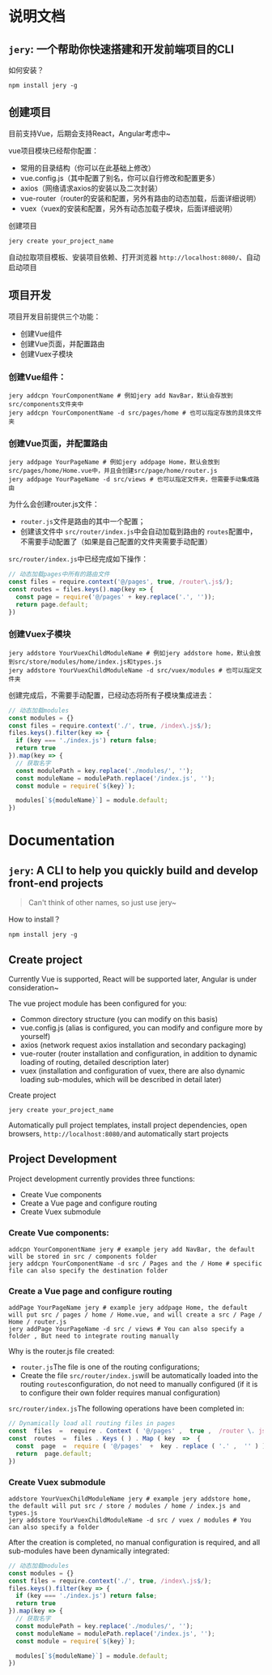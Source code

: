 # 说明文档
## `jery`: 一个帮助你快速搭建和开发前端项目的CLI

如何安装？

```shell
npm install jery -g
```

## 创建项目

目前支持Vue，后期会支持React，Angular考虑中~

vue项目模块已经帮你配置：

* 常用的目录结构（你可以在此基础上修改）
* vue.config.js（其中配置了别名，你可以自行修改和配置更多）
* axios（网络请求axios的安装以及二次封装）
* vue-router（router的安装和配置，另外有路由的动态加载，后面详细说明）
* vuex（vuex的安装和配置，另外有动态加载子模块，后面详细说明）

创建项目

```shell
jery create your_project_name
```

自动拉取项目模板、安装项目依赖、打开浏览器 `http://localhost:8080/`、自动启动项目



## 项目开发

项目开发目前提供三个功能：

* 创建Vue组件
* 创建Vue页面，并配置路由
* 创建Vuex子模块



### 创建Vue组件：

````shell
jery addcpn YourComponentName # 例如jery add NavBar，默认会存放到src/components文件夹中
jery addcpn YourComponentName -d src/pages/home # 也可以指定存放的具体文件夹
````



### 创建Vue页面，并配置路由

```shell
jery addpage YourPageName # 例如jery addpage Home，默认会放到src/pages/home/Home.vue中，并且会创建src/page/home/router.js
jery addpage YourPageName -d src/views # 也可以指定文件夹，但需要手动集成路由
```

为什么会创建router.js文件：

* `router.js`文件是路由的其中一个配置；
* 创建该文件中 `src/router/index.js`中会自动加载到路由的 `routes`配置中，不需要手动配置了（如果是自己配置的文件夹需要手动配置）

`src/router/index.js`中已经完成如下操作：

```js
// 动态加载pages中所有的路由文件
const files = require.context('@/pages', true, /router\.js$/);
const routes = files.keys().map(key => {
  const page = require('@/pages' + key.replace('.', ''));
  return page.default;
})
```



### 创建Vuex子模块

```shell
jery addstore YourVuexChildModuleName # 例如jery addstore home，默认会放到src/store/modules/home/index.js和types.js
jery addstore YourVuexChildModuleName -d src/vuex/modules # 也可以指定文件夹
```

创建完成后，不需要手动配置，已经动态将所有子模块集成进去：

```js
// 动态加载modules
const modules = {}
const files = require.context('./', true, /index\.js$/);
files.keys().filter(key => {
  if (key === './index.js') return false;
  return true
}).map(key => {  
  // 获取名字
  const modulePath = key.replace('./modules/', '');
  const moduleName = modulePath.replace('/index.js', '');
  const module = require(`${key}`);

  modules[`${moduleName}`] = module.default;
})
```





# Documentation

## `jery`: A CLI to help you quickly build and develop front-end projects

> Can't think of other names, so just use jery~

How to install？

```shell
npm install jery -g
```

## Create project

Currently Vue is supported, React will be supported later, Angular is under consideration~

The vue project module has been configured for you:

- Common directory structure (you can modify on this basis)
- vue.config.js (alias is configured, you can modify and configure more by yourself)
- axios (network request axios installation and secondary packaging)
- vue-router (router installation and configuration, in addition to dynamic loading of routing, detailed description later)
- vuex (installation and configuration of vuex, there are also dynamic loading sub-modules, which will be described in detail later)

Create project

```shell
jery create your_project_name
```

Automatically pull project templates, install project dependencies, open browsers, `http://localhost:8080/`and automatically start projects

## Project Development

Project development currently provides three functions:

- Create Vue components
- Create a Vue page and configure routing
- Create Vuex submodule

### Create Vue components:

```shell
addcpn YourComponentName jery # example jery add NavBar, the default will be stored in src / components folder 
jery addcpn YourComponentName -d src / Pages and the / Home # specific file can also specify the destination folder
```

### Create a Vue page and configure routing

```shell
addPage YourPageName jery # example jery addpage Home, the default will put src / pages / home / Home.vue, and will create a src / Page / Home / router.js 
jery addPage YourPageName -d src / views # You can also specify a folder , But need to integrate routing manually
```

Why is the router.js file created:

- `router.js`The file is one of the routing configurations;
- Create the file `src/router/index.js`will be automatically loaded into the routing `routes`configuration, do not need to manually configured (if it is to configure their own folder requires manual configuration)

`src/router/index.js`The following operations have been completed in:

```js
// Dynamically load all routing files in pages 
const  files  =  require . Context ( '@/pages' ,  true ,  /router \. js $ / ) ; 
const  routes  =  files . Keys ( ) . Map ( key  =>  { 
  const  page  =  require ( '@/pages'  +  key . replace ( '.' ,  '' ) ) ; 
  return  page.default;
})
```

### Create Vuex submodule

```shell
addstore YourVuexChildModuleName jery # example jery addstore home, the default will put src / store / modules / home / index.js and types.js 
jery addstore YourVuexChildModuleName -d src / vuex / modules # You can also specify a folder
```

After the creation is completed, no manual configuration is required, and all sub-modules have been dynamically integrated:

```js
// 动态加载modules
const modules = {}
const files = require.context('./', true, /index\.js$/);
files.keys().filter(key => {
  if (key === './index.js') return false;
  return true
}).map(key => {  
  // 获取名字
  const modulePath = key.replace('./modules/', '');
  const moduleName = modulePath.replace('/index.js', '');
  const module = require(`${key}`);

  modules[`${moduleName}`] = module.default;
})
```